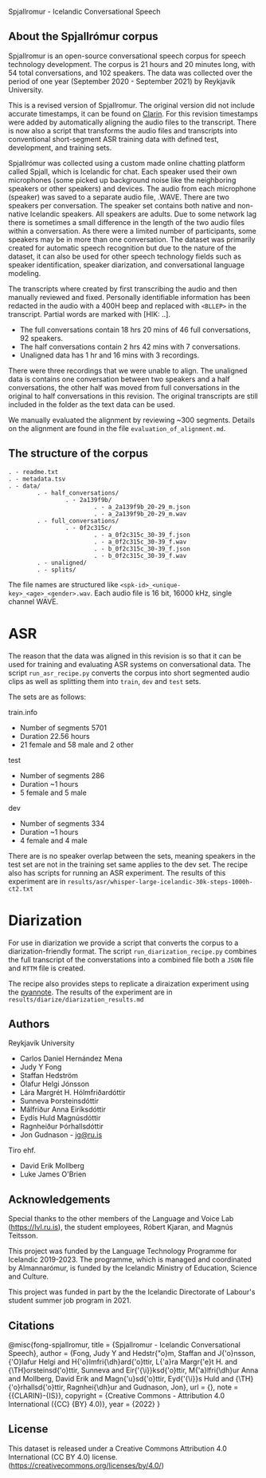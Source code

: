 Spjallromur - Icelandic Conversational Speech

## About the Spjallrómur corpus

Spjallromur is an open-source conversational speech corpus for speech technology development. The corpus is 21 hours and 20 minutes long, with 54 total conversations, and 102 speakers. The data was collected over the period of one year (September 2020 - September 2021) by Reykjavík University.

This is a revised version of Spjallromur. The original version did not include accurate timestamps, it can be found on [Clarin](https://repository.clarin.is/repository/xmlui/handle/20.500.12537/187). For this revision timestamps were added by automatically aligning the audio files to the transcript. There is now also a script that transforms the audio files and transcripts into conventional short-segment ASR training data with defined test, development, and training sets.

Spjallrómur was collected using a custom made online chatting platform called Spjall, which is Icelandic for chat. Each speaker used their own microphones (some picked up background noise like the neighboring speakers or other speakers) and devices. The audio from each microphone (speaker) was saved to a separate audio file, .WAVE. There are two speakers per conversation. The speaker set contains both native and non-native Icelandic speakers. All speakers are adults. Due to some network lag there is sometimes a small difference in the length of the two audio files within a conversation. As there were a limited number of participants, some speakers may be in more than one conversation. The dataset was primarily created for automatic speech recognition but due to the nature of the dataset, it can also be used for other speech technology fields such as speaker identification, speaker diarization, and conversational language modeling.

The transcripts where created by first transcribing the audio and then manually reviewed and fixed. Personally identifiable information has been redacted in the audio with a 400H beep and replaced with `<BLLEP>` in the transcript. Partial words are marked with [HIK: ..].

- The full conversations contain 18 hrs 20 mins of 46 full conversations, 92 speakers.
- The half conversations contain 2 hrs 42 mins with 7 conversations.
- Unaligned data has 1 hr and 16 mins with 3 recordings.

There were three recordings that we were unable to align. The unaligned data is contains one conversation between two speakers and a half conversations, the other half was moved from full conversations in the original to half conversations in this revision. The original transcripts are still included in the folder as the text data can be used.

We manually evaluated the alignment by reviewing ~300 segments. Details on the alignment are found in the file `evaluation_of_alignment.md`.

## The structure of the corpus

    . - readme.txt
    . - metadata.tsv
    . - data/
            . - half_conversations/
                    . - 2a139f9b/
                            . - a_2a139f9b_20-29_m.json
                            . - a_2a139f9b_20-29_m.wav
            . - full_conversations/
                    . - 0f2c315c/
                            . - a_0f2c315c_30-39_f.json
                            . - a_0f2c315c_30-39_f.wav
                            . - b_0f2c315c_30-39_f.json
                            . - b_0f2c315c_30-39_f.wav
            . - unaligned/
            . - splits/

The file names are structured like `<spk-id>_<unique-key>_<age>_<gender>.wav`. Each audio file is 16 bit, 16000 kHz, single channel WAVE.

# ASR

The reason that the data was aligned in this revision is so that it can be used for training and evaluating ASR systems on conversational data. The script `run_asr_recipe.py` converts the corpus into short segmented audio clips as well as splitting them into `train`, `dev` and `test` sets.

The sets are as follows:

train.info

- Number of segments 5701
- Duration 22.56 hours
- 21 female and 58 male and 2 other

test

- Number of segments 286
- Duration ~1 hours
- 5 female and 5 male

dev

- Number of segments 334
- Duration ~1 hours
- 4 female and 4 male

There are is no speaker overlap between the sets, meaning speakers in the test set are not in the training set same applies to the dev set. The recipe also has scripts for running an ASR experiment. The results of this experiment are in `results/asr/whisper-large-icelandic-30k-steps-1000h-ct2.txt`

# Diarization

For use in diarization we provide a script that converts the corpus to a diarization-friendly format. The script `run_diarization_recipe.py` combines the full transcript of the converstations into a combined file both a `JSON` file and `RTTM` file is created.

The recipe also provides steps to replicate a diraization experiment using the [pyannote](https://github.com/pyannote/pyannote-audio). The results of the experiment are in `results/diarize/diarization_results.md`

## Authors

Reykjavík University

- Carlos Daniel Hernández Mena
- Judy Y Fong
- Staffan Hedström
- Ólafur Helgi Jónsson
- Lára Margrét H. Hólmfriðardóttir
- Sunneva Þorsteinsdóttir
- Málfriður Anna Eiríksdóttir
- Eydís Huld Magnúsdóttir
- Ragnheiður Þórhallsdóttir
- Jon Gudnason - jg@ru.is

Tiro ehf.

- David Erik Mollberg
- Luke James O'Brien

## Acknowledgements

Special thanks to the other members of the Language and Voice Lab (https://lvl.ru.is), the student employees, Róbert Kjaran, and Magnús Teitsson.

This project was funded by the Language Technology Programme for Icelandic 2019-2023. The programme, which is managed and coordinated by Almannarómur, is funded by the Icelandic Ministry of Education, Science and Culture.

This project was funded in part by the the Icelandic Directorate of Labour's student summer job program in 2021.

## Citations

@misc{fong-spjallromur,
title = {Spjallromur - Icelandic Conversational Speech},
author = {Fong, Judy Y and Hedstr{\"o}m, Staffan and J{\'o}nsson, {\'O}lafur
Helgi and H{\'o}lmfri{\dh}ard{\'o}ttir, L{\'a}ra Margr{\'e}t H. and
{\TH}orsteinsd{\'o}ttir, Sunneva and Eir{\'{\i}}ksd{\'o}ttir, M{\'a}lfri{\dh}ur
Anna and Mollberg, David Erik and Magn{\'u}sd{\'o}ttir, Eyd{\'{\i}}s Huld and
{\TH}{\'o}rhallsd{\'o}ttir, Ragnhei{\dh}ur and Gudnason, Jon},
url = {},
note = {{CLARIN}-{IS}},
copyright = {Creative Commons - Attribution 4.0 International ({CC} {BY} 4.0)},
year = {2022} }

## License

This dataset is released under a Creative Commons Attribution 4.0 International (CC BY 4.0) license. (https://creativecommons.org/licenses/by/4.0/)
